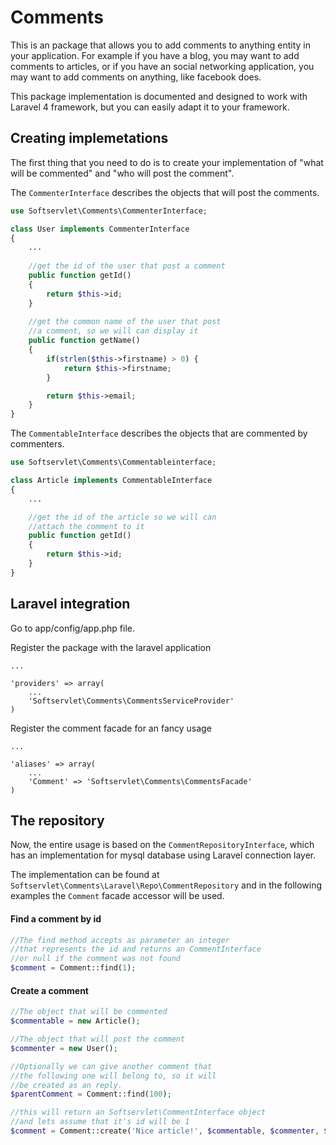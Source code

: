 Comments
============

This is an package that allows you to add comments to anything entity in your application.
For example if you have a blog, you may want to add comments to articles, or if you have an social networking application, you may want to add comments on anything, like facebook does.

This package implementation is documented and designed to work with Laravel 4 framework, but you can easily adapt it to your framework.

## Creating implemetations

The first thing that you need to do is to create your implementation of "what will be commented" and "who will post the comment".

The `CommenterInterface`  describes the objects that will post the comments.

````php
use Softservlet\Comments\CommenterInterface;

class User implements CommenterInterface
{
	...
	
	//get the id of the user that post a comment
	public function getId()
	{
		return $this->id;
	}
	
	//get the common name of the user that post
	//a comment, so we will can display it
	public function getName()
	{
		if(strlen($this->firstname) > 0) {
			return $this->firstname;
		}

		return $this->email;
	}
}
````

The `CommentableInterface` describes the objects that are commented by commenters.

````php
use Softservlet\Comments\Commentableinterface;

class Article implements CommentableInterface
{
	...

	//get the id of the article so we will can
	//attach the comment to it
	public function getId()
	{
		return $this->id;
	}
}
````
## Laravel integration

Go to app/config/app.php file.

Register the package with the laravel application 
	
	...

	'providers' => array(
		...
		'Softservlet\Comments\CommentsServiceProvider'
	)

Register the comment facade for an fancy usage

	...

	'aliases' => array(
		...
		'Comment' => 'Softservlet\Comments\CommentsFacade'
	)

## The repository

Now, the entire usage is based on the `CommentRepositoryInterface`, which has an implementation for mysql database using Laravel connection layer.

The implementation can be found at `Softservlet\Comments\Laravel\Repo\CommentRepository` and in the following examples the `Comment` facade accessor will be used.

#### Find a comment by id
````php
//The find method accepts as parameter an integer
//that represents the id and returns an CommentInterface
//or null if the comment was not found
$comment = Comment::find(1);
````
#### Create a comment
````php
//The object that will be commented
$commentable = new Article();

//The object that will post the comment
$commenter = new User();

//Optionally we can give another comment that
//the following one will belong to, so it will
//be created as an reply.
$parentComment = Comment::find(100);

//this will return an Softservlet\CommentInterface object
//and lets assume that it's id will be 1
$comment = Comment::create('Nice article!', $commentable, $commenter, $parentComment);
````


